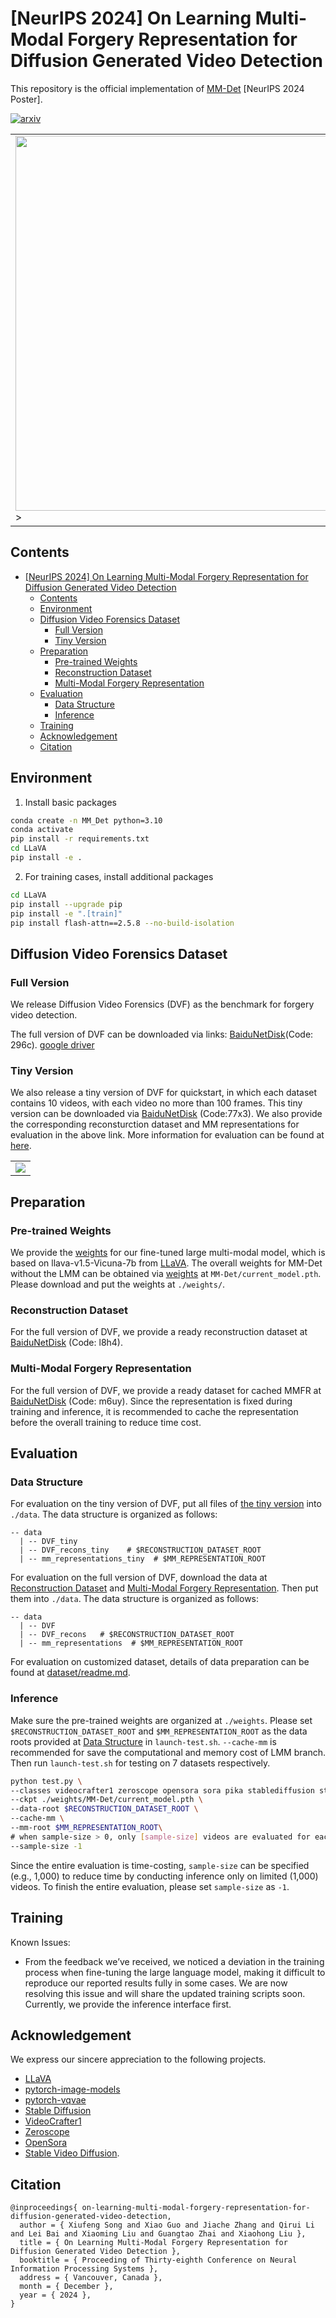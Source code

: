 # [NeurIPS 2024] On Learning Multi-Modal Forgery Representation for Diffusion Generated Video Detection

This repository is the official implementation of [MM-Det](https://arxiv.org/abs/2410.23623) [NeurIPS 2024 Poster].

[![arxiv](https://img.shields.io/badge/arXiv-2310.23623-b31b1b.svg)](https://arxiv.org/abs/2410.23623)

<table class="center">
    <tr>
    <td><img src="assets/overview_of_main_method.png" width="600">></td>
    </tr>
</table>


## Contents

- [\[NeurIPS 2024\] On Learning Multi-Modal Forgery Representation for Diffusion Generated Video Detection](#neurips-2024-on-learning-multi-modal-forgery-representation-for-diffusion-generated-video-detection)
  - [Contents](#contents)
  - [Environment](#environment)
  - [Diffusion Video Forensics Dataset](#diffusion-video-forensics-dataset)
    - [Full Version](#full-version)
    - [Tiny Version](#tiny-version)
  - [Preparation](#preparation)
    - [Pre-trained Weights](#pre-trained-weights)
    - [Reconstruction Dataset](#reconstruction-dataset)
    - [Multi-Modal Forgery Representation](#multi-modal-forgery-representation)
  - [Evaluation](#evaluation)
    - [Data Structure](#data-structure)
    - [Inference](#inference)
  - [Training](#training)
  - [Acknowledgement](#acknowledgement)
  - [Citation](#citation)

## Environment

1. Install basic packages
```bash
conda create -n MM_Det python=3.10
conda activate 
pip install -r requirements.txt
cd LLaVA
pip install -e .
```
2. For training cases, install additional packages
```bash
cd LLaVA
pip install --upgrade pip
pip install -e ".[train]"
pip install flash-attn==2.5.8 --no-build-isolation
```

## Diffusion Video Forensics Dataset

### Full Version
We release Diffusion Video Forensics (DVF) as the benchmark for forgery video detection. 

The full version of DVF can be downloaded via links: [BaiduNetDisk](https://pan.baidu.com/s/14d-_jLB_yUwKzOosrMHMvg?pwd=296c)(Code: 296c). [google driver](https://drive.google.com/drive/folders/1NxCvJVPSxV2Mib5NaNj5Cf2WnnjrqpMb?usp=drive_link)


### Tiny Version

We also release a tiny version of DVF for quickstart, in which each dataset contains 10 videos, with each video no more than 100 frames. This tiny version can be downloaded via [BaiduNetDisk](https://pan.baidu.com/s/1FeI9OH_7rqTaTd-ldPCAIg?pwd=77x3) (Code:77x3). We also provide the corresponding reconsturction dataset and MM representations for evaluation in the above link. More information for evaluation can be found at [here](#evaluation).

<table class="center">
    <tr>
    <td><img src="assets/dvf_dataset_statistics.png"></td>
    </tr>
</table>

## Preparation

### Pre-trained Weights
We provide the [weights](https://huggingface.co/sparklexfantasy/llava-7b-1.5-rfrd) for our fine-tuned large multi-modal model, which is based on llava-v1.5-Vicuna-7b from [LLaVA](https://github.com/haotian-liu/LLaVA). The overall weights for MM-Det without the LMM can be obtained via [weights](https://drive.google.com/drive/folders/1RRNS8F7ETZWrcBu8fvB3pM9qHbmSEEzy?usp=sharing) at `MM-Det/current_model.pth`. Please download and put the weights at `./weights/`.

### Reconstruction Dataset

For the full version of DVF, we provide a ready reconstruction dataset at [BaiduNetDisk](https://pan.baidu.com/s/1a0sWzGXfkBfblV1wZ70qsQ?pwd=l8h4) (Code: l8h4).

### Multi-Modal Forgery Representation

For the full version of DVF, we provide a ready dataset for cached MMFR at [BaiduNetDisk](https://pan.baidu.com/s/1kuybGikCfxs8CnTnxWI-gQ?pwd=m6uy) (Code: m6uy). Since the representation is fixed during training and inference, it is recommended to cache the representation before the overall training to reduce time cost. 

## Evaluation


### Data Structure
For evaluation on the tiny version of DVF, put all files of [the tiny version](#tiny-version) into `./data`. The data structure is organized as follows:

```
-- data
  | -- DVF_tiny
  | -- DVF_recons_tiny    # $RECONSTRUCTION_DATASET_ROOT
  | -- mm_representations_tiny  # $MM_REPRESENTATION_ROOT
```

For evaluation on the full version of DVF, download the data at [Reconstruction Dataset](#reconstruction-dataset) and [Multi-Modal Forgery Representation](#multi-modal-forgery-representation). Then put them into `./data`. The data structure is organized as follows:

```
-- data
  | -- DVF
  | -- DVF_recons   # $RECONSTRUCTION_DATASET_ROOT
  | -- mm_representations  # $MM_REPRESENTATION_ROOT
```

For evaluation on customized dataset, details of data preparation can be found at [dataset/readme.md](dataset/readme.md).

### Inference
Make sure the pre-trained weights are organized at `./weights`. Please set `$RECONSTRUCTION_DATASET_ROOT` and `$MM_REPRESENTATION_ROOT` as the data roots provided at [Data Structure](#data-structure) in `launch-test.sh`. `--cache-mm` is recommended for save the computational and memory cost of LMM branch. Then run `launch-test.sh` for testing on 7 datasets respectively.

```bash
python test.py \
--classes videocrafter1 zeroscope opensora sora pika stablediffusion stablevideo \
--ckpt ./weights/MM-Det/current_model.pth \
--data-root $RECONSTRUCTION_DATASET_ROOT \
--cache-mm \
--mm-root $MM_REPRESENTATION_ROOT\
# when sample-size > 0, only [sample-size] videos are evaluated for each dataset for pattial evaluation.
--sample-size -1
```

Since the entire evaluation is time-costing, `sample-size` can be specified (e.g., 1,000) to reduce time by conducting inference only on limited (1,000) videos. To finish the entire evaluation, please set `sample-size` as `-1`.


## Training

Known Issues:

- From the feedback we’ve received, we noticed a deviation in the training process when fine-tuning the large language model, making it difficult to reproduce our reported results fully in some cases. We are now resolving this issue and will share the updated training scripts soon. Currently, we provide the inference interface first.


## Acknowledgement

We express our sincere appreciation to the following projects.

- [LLaVA](https://github.com/haotian-liu/LLaVA)
- [pytorch-image-models](https://github.com/huggingface/pytorch-image-models)
- [pytorch-vqvae](https://github.com/ritheshkumar95/pytorch-vqvae)
- [Stable Diffusion](https://github.com/comfyanonymous/ComfyUI)
- [VideoCrafter1](https://github.com/AILab-CVC/VideoCrafter)
- [Zeroscope](https://huggingface.co/cerspense/zeroscope_v2_576w)
- [OpenSora](https://github.com/hpcaitech/Open-Sora)
- [Stable Video Diffusion](https://github.com/Stability-AI/generative-models).

## Citation

```
@inproceedings{ on-learning-multi-modal-forgery-representation-for-diffusion-generated-video-detection,
  author = { Xiufeng Song and Xiao Guo and Jiache Zhang and Qirui Li and Lei Bai and Xiaoming Liu and Guangtao Zhai and Xiaohong Liu },
  title = { On Learning Multi-Modal Forgery Representation for Diffusion Generated Video Detection },
  booktitle = { Proceeding of Thirty-eighth Conference on Neural Information Processing Systems },
  address = { Vancouver, Canada },
  month = { December },
  year = { 2024 },
}
```
